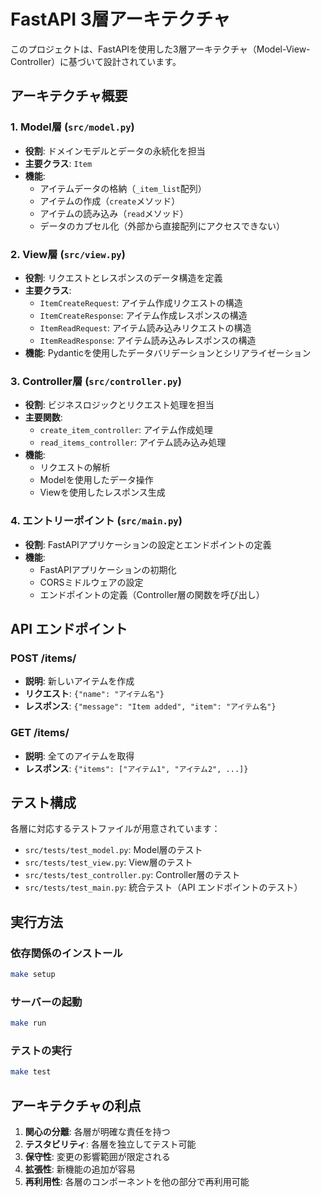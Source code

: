 # FastAPI 3層アーキテクチャ

このプロジェクトは、FastAPIを使用した3層アーキテクチャ（Model-View-Controller）に基づいて設計されています。

## アーキテクチャ概要

### 1. Model層 (`src/model.py`)
- **役割**: ドメインモデルとデータの永続化を担当
- **主要クラス**: `Item`
- **機能**:
  - アイテムデータの格納（`_item_list`配列）
  - アイテムの作成（`create`メソッド）
  - アイテムの読み込み（`read`メソッド）
  - データのカプセル化（外部から直接配列にアクセスできない）

### 2. View層 (`src/view.py`)
- **役割**: リクエストとレスポンスのデータ構造を定義
- **主要クラス**:
  - `ItemCreateRequest`: アイテム作成リクエストの構造
  - `ItemCreateResponse`: アイテム作成レスポンスの構造
  - `ItemReadRequest`: アイテム読み込みリクエストの構造
  - `ItemReadResponse`: アイテム読み込みレスポンスの構造
- **機能**: Pydanticを使用したデータバリデーションとシリアライゼーション

### 3. Controller層 (`src/controller.py`)
- **役割**: ビジネスロジックとリクエスト処理を担当
- **主要関数**:
  - `create_item_controller`: アイテム作成処理
  - `read_items_controller`: アイテム読み込み処理
- **機能**:
  - リクエストの解析
  - Modelを使用したデータ操作
  - Viewを使用したレスポンス生成

### 4. エントリーポイント (`src/main.py`)
- **役割**: FastAPIアプリケーションの設定とエンドポイントの定義
- **機能**:
  - FastAPIアプリケーションの初期化
  - CORSミドルウェアの設定
  - エンドポイントの定義（Controller層の関数を呼び出し）

## API エンドポイント

### POST /items/
- **説明**: 新しいアイテムを作成
- **リクエスト**: `{"name": "アイテム名"}`
- **レスポンス**: `{"message": "Item added", "item": "アイテム名"}`

### GET /items/
- **説明**: 全てのアイテムを取得
- **レスポンス**: `{"items": ["アイテム1", "アイテム2", ...]}`

## テスト構成

各層に対応するテストファイルが用意されています：

- `src/tests/test_model.py`: Model層のテスト
- `src/tests/test_view.py`: View層のテスト
- `src/tests/test_controller.py`: Controller層のテスト
- `src/tests/test_main.py`: 統合テスト（API エンドポイントのテスト）

## 実行方法

### 依存関係のインストール
```bash
make setup
```

### サーバーの起動
```bash
make run
```

### テストの実行
```bash
make test
```

## アーキテクチャの利点

1. **関心の分離**: 各層が明確な責任を持つ
2. **テスタビリティ**: 各層を独立してテスト可能
3. **保守性**: 変更の影響範囲が限定される
4. **拡張性**: 新機能の追加が容易
5. **再利用性**: 各層のコンポーネントを他の部分で再利用可能
